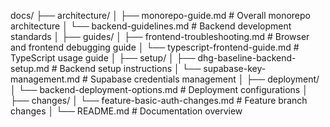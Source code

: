 docs/
├── architecture/
│   ├── monorepo-guide.md          # Overall monorepo architecture
│   └── backend-guidelines.md       # Backend development standards
│
├── guides/
│   ├── frontend-troubleshooting.md # Browser and frontend debugging guide
│   └── typescript-frontend-guide.md # TypeScript usage guide
│
├── setup/
│   ├── dhg-baseline-backend-setup.md  # Backend setup instructions
│   └── supabase-key-management.md     # Supabase credentials management
│
├── deployment/
│   └── backend-deployment-options.md   # Deployment configurations
│
├── changes/
│   └── feature-basic-auth-changes.md   # Feature branch changes
│
└── README.md                          # Documentation overview 